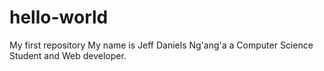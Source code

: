 # hello-world
My first repository
My name is Jeff Daniels Ng'ang'a a Computer Science Student and Web developer.
